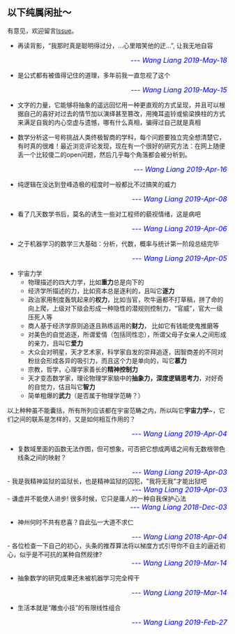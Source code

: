 ## 以下纯属闲扯～

有意见，欢迎留言[Issue](https://github.com/wangliangster/wangliangster.github.io/issues)。
- 再读背影，“我那时真是聪明得过分，...心里暗笑他的迂...”, 让我无地自容
<div style="text-align: right">
 <font size="3" color="blue">
   <i>
      --- Wang Liang 2019-May-18
   </i>
 </font>
</div>

- 是公式都有被值得记住的道理，多年前我一直忽视了这个
<div style="text-align: right">
 <font size="3" color="blue">
   <i>
      --- Wang Liang 2019-May-15
   </i>
 </font>
</div>

- 文字的力量，它能够将抽象的遥远回忆用一种更直观的方式呈现，并且可以根据自己的喜好对过去的情节加以演绎甚至篡改，用掩耳盗铃或偷梁换柱的方式来满足自我的内心空虚与遗憾，哪有什么真相，骗得过自己就是真相

- 数学分析这一号称挑战人类终极智商的学科，每个问题要独立完全想清楚它，有时真的很难！最近浏览评论发现，现在有一个很好的研究方法：在网上随便丢一个比较傻二的open问题，然后几乎每个角落都会被分析到。
<div style="text-align: right">
 <font size="3" color="blue">
   <i>
      --- Wang Liang 2019-Apr-16
   </i>
 </font>
</div>


- 纯逻辑在没达到登峰造极的程度时一般都比不过搞笑的威力
</div>
<div style="text-align: right">
 <font size="3" color="blue">
   <i>
      --- Wang Liang 2019-Apr-08
   </i>
 </font>
</div>

- 看了几天数学书后，莫名的诱生一些对工程师的藐视情绪，这是病吧
<div style="text-align: right">
 <font size="3" color="blue">
   <i>
      --- Wang Liang 2019-Apr-06
   </i>
 </font>
</div>

- 之于机器学习的数学三大基础：分析，代数，概率与统计第一阶段总结完毕
<div style="text-align: right">
 <font size="3" color="blue">
   <i>
      --- Wang Liang 2019-Apr-05
   </i>
 </font>
</div>

- 宇宙力学
	* 物理描述的四大力学，比如**重力**总是向下的
	* 经济学所描述的力，比如资本总是逐利的，且叫它**逐力**
	* 政治家用制度轰筑起来的**权力**，比如当官，吹牛逼都不打草稿，拼了命的向上爬，上级对下级会形成一种隐性的潜规则控制力，“官威”，官大一级压死人等
	* 商人基于经济学原则追逐且熟练运用的**财力**， 比如它有钱能使鬼推磨等
	* 对美色的自觉追逐，所谓爱情（包括同性恋），所谓父母子女亲人之间形成的亲力，且叫它**爱力**
	* 大众会对明星，天才艺术家，科学家自发的崇拜追逐，因智商差的不同对粉丝会形成各异的吸引力，而且这个力是单向的，叫它**慕力**
	* 宗教，哲学，心理学家善长的**精神控制力** 
	* 天才变态数学家，理论物理学家脑中的**抽象力，深度逻辑思考力**，对好奇的自觉力，估且叫它**智力**
	* 简单粗爆的**武力**（是否属于物理学范畴？）

以上种种虽不能囊括，所有所列应该都在宇宙范畴之内，所以叫它**宇宙力学**~，它们之间的联系是怎样的，又是如何相互作用的？ 

<div style="text-align: right">
 <font size="3" color="blue">
   <i>
      --- Wang Liang 2019-Apr-04
   </i>
 </font>
</div>

- 复数域里面的函数无法作图，但可想象，可否把它想成两墙之间有无数根带色线条之间的映射？
<div style="text-align: right">
 <font size="3" color="blue">
   <i>
      --- Wang Liang 2019-Apr-03
   </i>
 </font>
</div>
- 我是我精神监狱的监狱长，也是精神监狱的囚犯，"我将无我"才能出狱吧
<div style="text-align: right">
 <font size="3" color="blue">
   <i>
      --- Wang Liang 2019-Apr-03
   </i>
 </font>
</div>
- 谦虚并不能使人进步! 很多时候，它只是庸人的一种自我保护心法
<div style="text-align: right">
 <font size="3" color="blue">
   <i>
      --- Wang Liang 2018-Dec-03
   </i>
 </font>
</div>

- 神州何时不共有悲喜？自此弘一大道不求仁
<div style="text-align: right">
 <font size="3" color="blue">
   <i>
      --- Wang Liang 2018-Apr-04
   </i>
 </font>
</div>
- 各位检查一下自己的初心，头条的推荐算法将以梯度方式引导你不自主的逼近初心，似乎是不可抗的某种自然规律?
<div style="text-align: right">
 <font size="3" color="blue">
   <i>
      --- Wang Liang 2019-Mar-14
   </i>
 </font>
</div>

- 抽象数学的研究成果还未被机器学习完全榨干
<div style="text-align: right">
 <font size="3" color="blue">
   <i>
      --- Wang Liang 2019-Mar-14
   </i>
 </font>
</div>

- 生活本就是“雕虫小技”的有限线性组合
<div style="text-align: right">
 <font size="3" color="blue">
   <i>
      --- Wang Liang 2019-Feb-27
   </i>
 </font>
</div>
